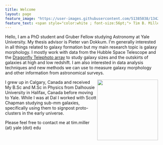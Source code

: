 ```yaml
---
title: Welcome
layout: page
feature_image: "https://user-images.githubusercontent.com/51385038/134207530-9fb8d58f-128c-41b9-a5ad-ba15cbee6ad9.png"
feature_text: <span style="color:white ; font-size:56pt;"> Tim B. Miller </span>
---
```



Hello, I am a PhD student and Gruber Fellow studying Astronomy at Yale University. My thesis advisor is Pieter van Dokkum. I'm generally interested in all things related to galaxy formation but my main research topic is galaxy morphology. I mostly work with data from the Hubble Space Telescope and the [Dragonfly Telephoto array](https://www.dragonflytelescope.org/) to study galaxy sizes and the outskirts of galaxies at high and low redshift. I am also interested in data analysis techniques and new methods we can use to measure galaxy morphology and other information from astronomical surveys.

<img src="https://user-images.githubusercontent.com/51385038/100281703-668b2080-2f38-11eb-9020-32b5bcfb96a8.JPG" width="200" align="right">
I grew up in Calgary, Canada and received My B.Sc and M.Sc in Physics from Dalhousie University in Halifax, Canada before moving to Yale. While I was at Dal I worked with Scott Chapman studying sub-mm galaxies, specifically using them to signpost proto-clusters in the early universe.

Please feel free to contact me at tim.miller (at) yale (dot) edu
